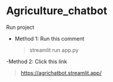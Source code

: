 # Agriculture_chatbot

Run project

- Method 1: Run this comment
  > streamlit run app.py

-Method 2: Click this link

> https://agrichatbot.streamlit.app/
